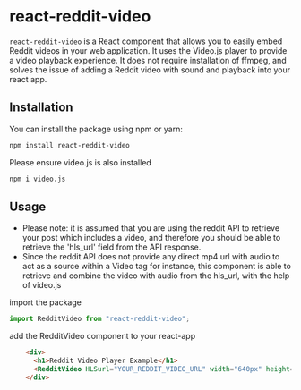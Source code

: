 # react-reddit-video

`react-reddit-video` is a React component that allows you to easily embed Reddit videos in your web application. It uses the Video.js player to provide a video playback experience. 
It does not require installation of ffmpeg, and solves the issue of adding a Reddit video with sound and playback into your react app.

## Installation

You can install the package using npm or yarn:
```bash
npm install react-reddit-video
```
Please ensure video.js is also installed
```bash
npm i video.js
```

## Usage
- Please note: it is assumed that you are using the reddit API to retrieve your post which includes a video, and therefore you should be able to retrieve the 'hls_url' field from the API response.
- Since the reddit API does not provide any direct mp4 url with audio to act as a source within a Video tag for instance, this component is able to retrieve and combine the video with audio from the hls_url, with the help of video.js

import the package
```javascript
import RedditVideo from "react-reddit-video";
```

add the RedditVideo component to your react-app
```HTML
    <div>
      <h1>Reddit Video Player Example</h1>
      <RedditVideo HLSurl="YOUR_REDDIT_VIDEO_URL" width="640px" height="360px" />
    </div>
```
